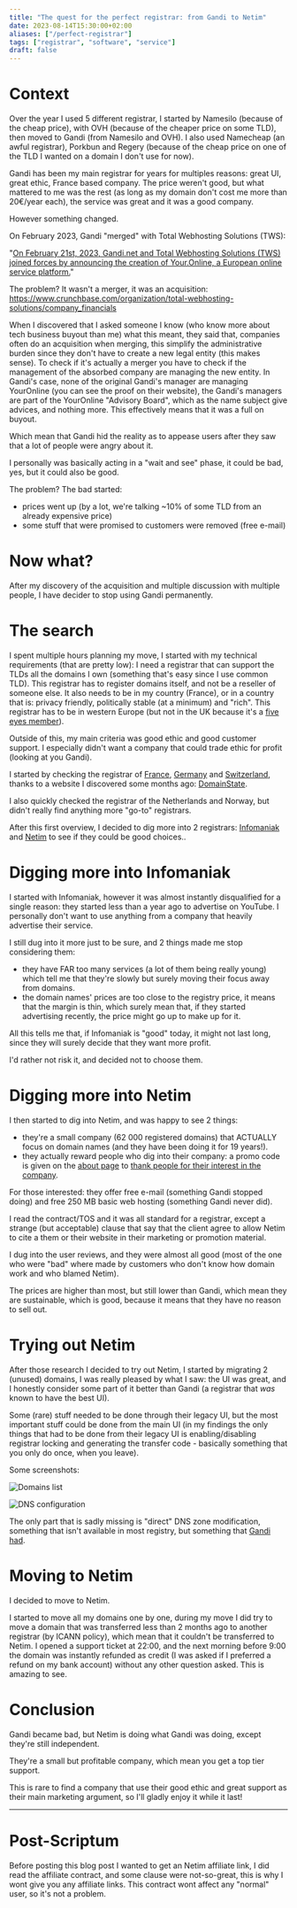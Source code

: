 ```yaml
---
title: "The quest for the perfect registrar: from Gandi to Netim"
date: 2023-08-14T15:30:00+02:00
aliases: ["/perfect-registrar"]
tags: ["registrar", "software", "service"]
draft: false
---
```


# Context

Over the year I used 5 different registrar, I started by Namesilo (because of the cheap price), with OVH (because of the cheaper price on some TLD), then moved to Gandi (from Namesilo and OVH). I also used Namecheap (an awful registrar), Porkbun and Regery (because of the cheap price on one of the TLD I wanted on a domain I don't use for now).

Gandi has been my main registrar for years for multiples reasons: great UI, great ethic, France based company. The price weren't good, but what mattered to me was the rest (as long as my domain don't cost me more than 20€/year each), the service was great and it was a good company.

However something changed.

On February 2023, Gandi "merged" with Total Webhosting Solutions (TWS):

"[On February 21st, 2023, Gandi.net and Total Webhosting Solutions (TWS) joined forces by announcing the creation of Your.Online, a European online service platform.](https://news.gandi.net/en/2023/03/your-online-gandi-continues-its-development/)"

The problem? It wasn't a merger, it was an acquisition: https://www.crunchbase.com/organization/total-webhosting-solutions/company_financials

When I discovered that I asked someone I know (who know more about tech business buyout than me) what this meant, they said that, companies often do an acquisition when merging, this simplify the administrative burden since they don't have to create a new legal entity (this makes sense). To check if it's actually a merger you have to check if the management of the absorbed company are managing the new entity. In Gandi's case, none of the original Gandi's manager are managing YourOnline (you can see the proof on their website), the Gandi's managers are part of the YourOnline "Advisory Board", which as the name subject give advices, and nothing more. This effectively means that it was a full on buyout.

Which mean that Gandi hid the reality as to appease users after they saw that a lot of people were angry about it.

I personally was basically acting in a "wait and see" phase, it could be bad, yes, but it could also be good.

The problem? The bad started:

- prices went up (by a lot, we're talking ~10% of some TLD from an already expensive price)
- some stuff that were promised to customers were removed (free e-mail)


# Now what?

After my discovery of the acquisition and multiple discussion with multiple people, I have decider to stop using Gandi permanently.


# The search

I spent multiple hours planning my move, I started with my technical requirements (that are pretty low): I need a registrar that can support the TLDs all the domains I own (something that's easy since I use common TLD). This registrar has to register domains itself, and not be a reseller of someone else. It also needs to be in my country (France), or in a country that is: privacy friendly, politically stable (at a minimum) and "rich". This registrar has to be in western Europe (but not in the UK because it's a [five eyes member](https://en.wikipedia.org/wiki/Five_Eyes)).

Outside of this, my main criteria was good ethic and good customer support. I especially didn't want a company that could trade ethic for profit (looking at you Gandi).

I started by checking the registrar of [France](https://www.domainstate.com/country/france.html), [Germany](https://www.domainstate.com/country/germany.html) and [Switzerland](https://www.domainstate.com/country/switzerland.html), thanks to a website I discovered some months ago: [DomainState](https://www.domainstate.com/).

I also quickly checked the registrar of the Netherlands and Norway, but didn't really find anything more "go-to" registrars.

After this first overview, I decided to dig more into 2 registrars: [Infomaniak](https://www.infomaniak.com/) and [Netim](https://www.netim.com/) to see if they could be good choices..


# Digging more into Infomaniak

I started with Infomaniak, however it was almost instantly disqualified for a single reason: they started less than a year ago to advertise on YouTube. I personally don't want to use anything from a company that heavily advertise their service.

I still dug into it more just to be sure, and 2 things made me stop considering them:
- they have FAR too many services (a lot of them being really young) which tell me that they're slowly but surely moving their focus away from domains.
- the domain names' prices are too close to the registry price, it means that the margin is thin, which surely mean that, if they started advertising recently, the price might go up to make up for it.

All this tells me that, if Infomaniak is "good" today, it might not last long, since they will surely decide that they want more profit.

I'd rather not risk it, and decided not to choose them.


# Digging more into Netim

I then started to dig into Netim, and was happy to see 2 things:

- they're a small company (62 000 registered domains) that ACTUALLY focus on domain names (and they have been doing it for 19 years!).
- they actually reward people who dig into their company: a promo code is given on the [about page](https://www.netim.com/en/company) to [thank people for their interest in the company](../perfect-registrar/netim.png).

For those interested: they offer free e-mail (something Gandi stopped doing) and free 250 MB basic web hosting (something Gandi never did).

I read the contract/TOS and it was all standard for a registrar, except a strange (but acceptable) clause that say that the client agree to allow Netim to cite a them or their website in their marketing or promotion material.

I dug into the user reviews, and they were almost all good (most of the one who were "bad" where made by customers who don't know how domain work and who blamed Netim).

The prices are higher than most, but still lower than Gandi, which mean they are sustainable, which is good, because it means that they have no reason to sell out.


# Trying out Netim

After those research I decided to try out Netim, I started by migrating 2 (unused) domains, I was really pleased by what I saw: the UI was great, and I honestly consider some part of it better than Gandi (a registrar that *was* known to have the best UI).

Some (rare) stuff needed to be done through their legacy UI, but the most important stuff could be done from the main UI (in my findings the only things that had to be done from their legacy UI is enabling/disabling registrar locking and generating the transfer code - basically something that you only do once, when you leave).

Some screenshots:

![Domains list](../perfect-registrar/netim-domains.png)

![DNS configuration](../perfect-registrar/netim-dns.png)

The only part that is sadly missing is "direct" DNS zone modification, something that isn't available in most registry, but something that [Gandi had](../perfect-registrar/gandi-dns-zone.png).


# Moving to Netim

I decided to move to Netim.

I started to move all my domains one by one, during my move I did try to move a domain that was transferred less than 2 months ago to another registrar (by ICANN policy), which mean that it couldn't be transferred to Netim. I opened a support ticket at 22:00, and the next morning before 9:00 the domain was instantly refunded as credit (I was asked if I preferred a refund on my bank account) without any other question asked. This is amazing to see.


# Conclusion

Gandi became bad, but Netim is doing what Gandi was doing, except they're still independent.

They're a small but profitable company, which mean you get a top tier support. 

This is rare to find a company that use their good ethic and great support as their main marketing argument, so I'll gladly enjoy it while it last!

---

# Post-Scriptum

Before posting this blog post I wanted to get an Netim affiliate link, I did read the affiliate contract, and some clause were not-so-great, this is why I wont give you any affiliate links. This contract wont affect any "normal" user, so it's not a problem.
